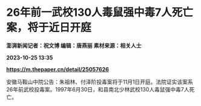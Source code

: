 # 26年前一武校130人毒鼠强中毒7人死亡案，将于近日开庭
**澎湃新闻记者：祝文博 编辑：唐燕丽 素材来源：相关人士**

**2023-10-25 13:35**

**https://m.thepaper.cn/detail/25057626**

安徽马鞍山中院公告：朱祖林、付泽阶投毒案将于11月1日开庭。法院证实该案系26年前武校投毒案。1997年6月30日，和县南北少林武校130人毒鼠强中毒7人死亡。